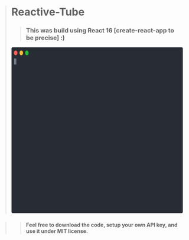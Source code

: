 > # Reactive-Tube
> > ### This was build using React 16  [create-react-app to be precise] :)
> <img src="https://github.com/BiggaHD/Reactive-Tube/blob/master/create-react-app.svg" height="450" width="600">

> > #### Feel free to download the code, setup your own API key, and use it under MIT license.
